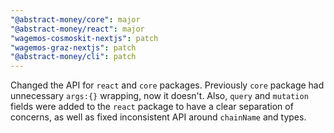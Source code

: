 ```yaml
---
"@abstract-money/core": major
"@abstract-money/react": major
"wagemos-cosmoskit-nextjs": patch
"wagemos-graz-nextjs": patch
"@abstract-money/cli": patch
---
```


Changed the API for `react` and `core` packages. Previously `core` package had unnecessary `args:{}` wrapping, now it doesn't. Also, `query` and `mutation` fields were added to the `react` package to have a clear separation of concerns, as well as fixed inconsistent API around `chainName` and types.
